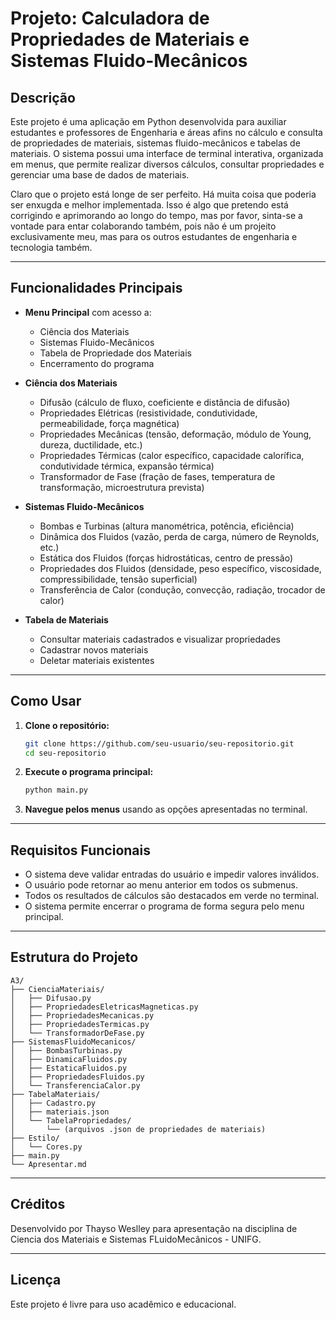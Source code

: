 # Projeto: Calculadora de Propriedades de Materiais e Sistemas Fluido-Mecânicos

## Descrição

Este projeto é uma aplicação em Python desenvolvida para auxiliar estudantes e professores de Engenharia e áreas afins no cálculo e consulta de propriedades de materiais, sistemas fluido-mecânicos e tabelas de materiais. O sistema possui uma interface de terminal interativa, organizada em menus, que permite realizar diversos cálculos, consultar propriedades e gerenciar uma base de dados de materiais.

Claro que o projeto está longe de ser perfeito. Há muita coisa que poderia ser enxugda e melhor implementada. Isso é algo que pretendo está corrigindo e aprimorando ao longo do tempo, mas por favor, sinta-se a vontade para entar colaborando também, pois não é um projeito exclusivamente meu, mas para os outros estudantes de engenharia e tecnologia também.

---

## Funcionalidades Principais

- **Menu Principal** com acesso a:
  - Ciência dos Materiais
  - Sistemas Fluido-Mecânicos
  - Tabela de Propriedade dos Materiais
  - Encerramento do programa

- **Ciência dos Materiais**
  - Difusão (cálculo de fluxo, coeficiente e distância de difusão)
  - Propriedades Elétricas (resistividade, condutividade, permeabilidade, força magnética)
  - Propriedades Mecânicas (tensão, deformação, módulo de Young, dureza, ductilidade, etc.)
  - Propriedades Térmicas (calor específico, capacidade calorífica, condutividade térmica, expansão térmica)
  - Transformador de Fase (fração de fases, temperatura de transformação, microestrutura prevista)

- **Sistemas Fluido-Mecânicos**
  - Bombas e Turbinas (altura manométrica, potência, eficiência)
  - Dinâmica dos Fluidos (vazão, perda de carga, número de Reynolds, etc.)
  - Estática dos Fluidos (forças hidrostáticas, centro de pressão)
  - Propriedades dos Fluidos (densidade, peso específico, viscosidade, compressibilidade, tensão superficial)
  - Transferência de Calor (condução, convecção, radiação, trocador de calor)

- **Tabela de Materiais**
  - Consultar materiais cadastrados e visualizar propriedades
  - Cadastrar novos materiais
  - Deletar materiais existentes

---

## Como Usar

1. **Clone o repositório:**
   ```bash
   git clone https://github.com/seu-usuario/seu-repositorio.git
   cd seu-repositorio
   ```

2. **Execute o programa principal:**
   ```bash
   python main.py
   ```

3. **Navegue pelos menus** usando as opções apresentadas no terminal.

---

## Requisitos Funcionais

- O sistema deve validar entradas do usuário e impedir valores inválidos.
- O usuário pode retornar ao menu anterior em todos os submenus.
- Todos os resultados de cálculos são destacados em verde no terminal.
- O sistema permite encerrar o programa de forma segura pelo menu principal.

---

## Estrutura do Projeto

```
A3/
├── CienciaMateriais/
│   ├── Difusao.py
│   ├── PropriedadesEletricasMagneticas.py
│   ├── PropriedadesMecanicas.py
│   ├── PropriedadesTermicas.py
│   └── TransformadorDeFase.py
├── SistemasFluidoMecanicos/
│   ├── BombasTurbinas.py
│   ├── DinamicaFluidos.py
│   ├── EstaticaFluidos.py
│   ├── PropriedadesFluidos.py
│   └── TransferenciaCalor.py
├── TabelaMateriais/
│   ├── Cadastro.py
│   ├── materiais.json
│   └── TabelaPropriedades/
│       └── (arquivos .json de propriedades de materiais)
├── Estilo/
│   └── Cores.py
├── main.py
└── Apresentar.md
```
---

## Créditos

Desenvolvido por Thayso Weslley para apresentação na disciplina de Ciencia dos Materiais e Sistemas FLuidoMecânicos - UNIFG.

---

## Licença

Este projeto é livre para uso acadêmico e educacional.